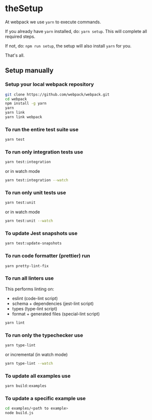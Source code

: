 # theSetup

At webpack we use `yarn` to execute commands.

If you already have `yarn` installed, do: `yarn setup`. This will complete all required steps.

If not, do: `npm run setup`, the setup will also install `yarn` for you.

That's all.

## Setup manually

### Setup your local webpack repository

```bash
git clone https://github.com/webpack/webpack.git
cd webpack
npm install -g yarn
yarn
yarn link
yarn link webpack
```

### To run the entire test suite use

```bash
yarn test
```

### To run only integration tests use

```bash
yarn test:integration
```

or in watch mode

```bash
yarn test:integration --watch
```

### To run only unit tests use

```bash
yarn test:unit
```

or in watch mode

```bash
yarn test:unit --watch
```

### To update Jest snapshots use

```bash
yarn test:update-snapshots
```

### To run code formatter (prettier) run

```bash
yarn pretty-lint-fix
```

### To run all linters use

This performs linting on:

- eslint (code-lint script)
- schema + dependencies (jest-lint script)
- types (type-lint script)
- format + generated files (special-lint script)

```bash
yarn lint
```

### To run only the typechecker use

```bash
yarn type-lint
```

or incremental (in watch mode)

```bash
yarn type-lint --watch
```

### To update all examples use

```bash
yarn build:examples
```

### To update a specific example use

```bash
cd examples/<path to example>
node build.js
```
